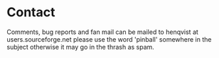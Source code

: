 # Contact #

Comments, bug reports and fan mail can be mailed to henqvist at users.sourceforge.net
please use the word 'pinball' somewhere in the subject
otherwise it may go in the thrash as spam.

